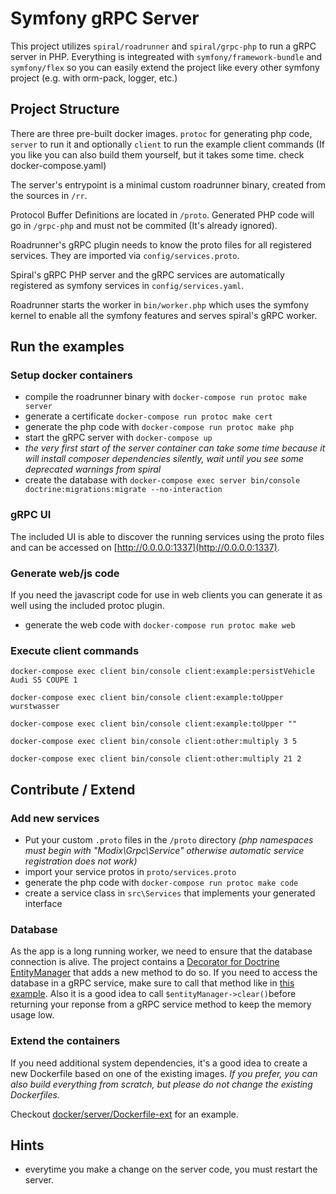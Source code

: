 # Symfony gRPC Server

This project utilizes `spiral/roadrunner` and `spiral/grpc-php` to run a gRPC server in PHP.
Everything is integreated with `symfony/framework-bundle` and `symfony/flex` so you can easily extend the project like every other symfony project (e.g. with orm-pack, logger, etc.)

## Project Structure

There are three pre-built docker images. `protoc` for generating php code, `server` to run it and optionally `client` to run the example client commands (If you like you can also build them yourself, but it takes some time. check docker-compose.yaml)

The server's entrypoint is a minimal custom roadrunner binary, created from the sources in `/rr`.

Protocol Buffer Definitions are located in `/proto`. Generated PHP code will go in `/grpc-php` and must not be commited (It's already ignored).

Roadrunner's gRPC plugin needs to know the proto files for all registered services. They are imported via `config/services.proto`.

Spiral's gRPC PHP server and the gRPC services are automatically registered as symfony services in `config/services.yaml`.

Roadrunner starts the worker in `bin/worker.php` which uses the symfony kernel to enable all the symfony features and serves spiral's gRPC worker.


## Run the examples

### Setup docker containers

* compile the roadrunner binary with `docker-compose run protoc make server`
* generate a certificate `docker-compose run protoc make cert`
* generate the php code with `docker-compose run protoc make php`
* start the gRPC server with `docker-compose up`
* *the very first start of the server container can take some time because it will install composer dependencies silently, wait until you see some deprecated warnings from spiral*
* create the database with `docker-compose exec server bin/console doctrine:migrations:migrate --no-interaction`

### gRPC UI

The included UI is able to discover the running services using the proto files and can be accessed on [http://0.0.0.0:1337](http://0.0.0.0:1337).

### Generate web/js code
If you need the javascript code for use in web clients you can generate it as well using the included protoc plugin.
* generate the web code with `docker-compose run protoc make web`


### Execute client commands
`docker-compose exec client bin/console client:example:persistVehicle Audi S5 COUPE 1`

`docker-compose exec client bin/console client:example:toUpper wurstwasser`

`docker-compose exec client bin/console client:example:toUpper ""`

`docker-compose exec client bin/console client:other:multiply 3 5`

`docker-compose exec client bin/console client:other:multiply 21 2`

## Contribute / Extend

### Add new services

* Put your custom `.proto` files in the `/proto` directory *(php namespaces must begin with "Modix\\Grpc\\Service" otherwise automatic service registration does not work)*
* import your service protos in `proto/services.proto`
* generate the php code with `docker-compose run protoc make code`
* create a service class in `src\Services` that implements your generated interface

### Database

As the app is a long running worker, we need to ensure that the database connection is alive. The project contains a [Decorator for Doctrine EntityManager](src/Doctrine/EntityManager.php) that adds a new method to do so. 
If you need to access the database in a gRPC service, make sure to call that method like in [this example](src/Service/Example/v1/ComandService.php).
Also it is a good idea to call `$entityManager->clear()`before returning your reponse from a gRPC service method to keep the memory usage low.

### Extend the containers

If you need additional system dependencies, it's a good idea to create a new Dockerfile based on one of the existing images. *If you prefer, you can also build everything from scratch, but please do not change the existing Dockerfiles.*

Checkout [docker/server/Dockerfile-ext](docker/server/Dockerfile-ext) for an example.

## Hints

* everytime you make a change on the server code, you must restart the server.

